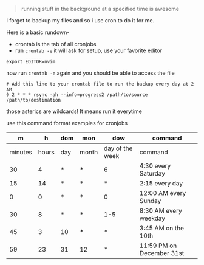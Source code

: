 > running stuff in the background at a specified time is awesome

I forget to backup my files and so i use cron to do it for me. 

Here is a basic rundown- 
- crontab is the tab of all cronjobs
- run `crontab -e` it will ask for setup, use your favorite editor

```
export EDITOR=nvim
```

now run `crontab -e` again and you should be able to access the file
```
# Add this line to your crontab file to run the backup every day at 2 AM
0 2 * * * rsync -ah --info=progress2 /path/to/source /path/to/destination
```
those asterics are wildcards! It means run it everytime 

use this command format examples for cronjobs

|m        | h        | dom      | mon      | dow      | command  |
|---------|----------|----------|----------|----------|----------|
| minutes | hours    | day      | month    | day of the week | command  |
|30 | 4  | *   | *   | 6   | 4:30 every Saturday               |
|15 | 14 | *   | *   | *   | 2:15 every day                     |
|0  | 0  | *   | *   | 0   | 12:00 AM every Sunday             |
|30 | 8  | *   | *   | 1-5 | 8:30 AM every weekday             |
|45 | 3  | 10  | *   | *   | 3:45 AM on the 10th                |
|59 | 23 | 31  | 12  | *   | 11:59 PM on December 31st         |


